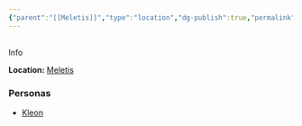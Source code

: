 ```yaml
---
{"parent":"[[Meletis]]","type":"location","dg-publish":true,"permalink":"/diario/lugares/hall-of-the-twelve/","dgPassFrontmatter":true}
---
```


<p><span><div data-callout-metadata="" data-callout-fold="" data-callout="info" class="callout node-insert-event"><div class="callout-title" dir="auto"><div class="callout-icon"><svg width="16" height="16"></svg></div><div class="callout-title-inner">Info</div></div><div class="callout-content">
<p dir="auto"><strong>Location:</strong> <a data-tooltip-position="top" aria-label="Diario/Lugares/Meletis.md" data-href="Diario/Lugares/Meletis.md" href="Diario/Lugares/Meletis.md" class="internal-link" target="_blank" rel="noopener nofollow">Meletis</a></p>
</div></div></span></p><h3><span>Personas</span></h3><p><ul class="dataview dataview-ul dataview-result-list-root-ul"><li class="dataview-result-list-li"><span><a data-tooltip-position="top" aria-label="Diario/Personas/Kleon.md" data-href="Diario/Personas/Kleon.md" href="Diario/Personas/Kleon.md" class="internal-link" target="_blank" rel="noopener nofollow">Kleon</a></span></li></ul></p>
